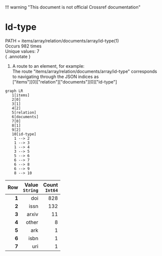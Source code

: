 !!! warning "This document is not official Crossref documentation"
# Id-type
PATH = items/array/relation/documents/array/id-type(1)  
Occurs 982 times  
Unique values: 7  
{ .annotate }

1. A route to an element, for example:  
   The route "items/array/relation/documents/array/id-type" corresponds to navigating through the JSON indices as  
   ["items"][0]["relation"]["documents"][0]["id-type"]  

```mermaid
graph LR
   1[items]
   2[0]
   3[1]
   4[2]
   5[relation]
   6[documents]
   7[0]
   8[1]
   9[2]
   10[id-type]
    1 --> 2
    1 --> 3
    1 --> 4
    3 --> 5
    5 --> 6
    6 --> 7
    6 --> 8
    6 --> 9
    8 --> 10
```

| **Row** | **Value**<br>`String` | **Count**<br>`Int64` |
|--------:|----------------------:|---------------------:|
| **1**   | doi                   | 828                  |
| **2**   | issn                  | 132                  |
| **3**   | arxiv                 | 11                   |
| **4**   | other                 | 8                    |
| **5**   | ark                   | 1                    |
| **6**   | isbn                  | 1                    |
| **7**   | uri                   | 1                    |


